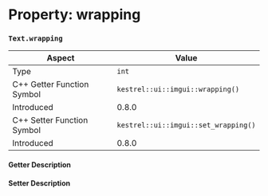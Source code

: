 
# Property: wrapping
### `Text.wrapping`

| Aspect | Value |
| --- | --- |
| Type | `int` |
| C++ Getter Function Symbol | `kestrel::ui::imgui::wrapping()` |
| Introduced | 0.8.0 |
| C++ Setter Function Symbol | `kestrel::ui::imgui::set_wrapping()` |
| Introduced | 0.8.0 |

#### Getter Description

#### Setter Description

